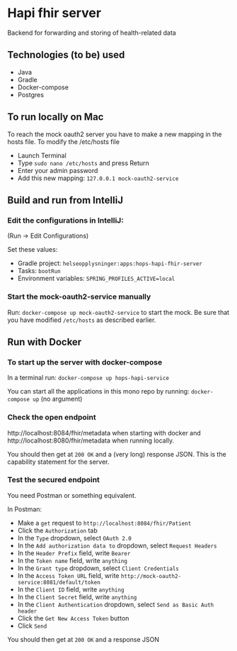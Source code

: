 # Hapi fhir server
Backend for forwarding and storing of health-related data

## Technologies (to be) used
* Java
* Gradle
* Docker-compose
* Postgres

## To run locally on Mac 
To reach the mock oauth2 server you have to make a new mapping in the hosts file.
To modify the /etc/hosts file
* Launch Terminal
* Type `sudo nano /etc/hosts` and press Return
* Enter your admin password
* Add this new mapping: `127.0.0.1 mock-oauth2-service`


## Build and run from IntelliJ

### Edit the configurations in IntelliJ:
(Run -> Edit Configurations)

Set these values:
* Gradle project: `helseopplysninger:apps:hops-hapi-fhir-server`
* Tasks: `bootRun`
* Environment variables: `SPRING_PROFILES_ACTIVE=local`

### Start the mock-oauth2-service manually
Run: `docker-compose up mock-oauth2-service` to start the mock. Be sure that you have
modified `/etc/hosts` as described earlier.


## Run with Docker

### To start up the server with docker-compose
In a terminal run: `docker-compose up hops-hapi-service`

You can start all the applications in this mono repo by running: 
`docker-compose up` (no argument)

### Check the open endpoint
http://localhost:8084/fhir/metadata when starting with docker and
http://localhost:8080/fhir/metadata when running locally.

You should then get at `200 OK` and a (very long) response JSON. This is the
capability statement for the server.

### Test the secured endpoint
You need Postman or something equivalent.

In Postman:
* Make a `get` request to `http://localhost:8084/fhir/Patient`
* Click the `Authorization` tab
* In the `Type` dropdown, select `OAuth 2.0`
* In the `Add authorization data to` dropdown, select `Request Headers`
* In the `Header Prefix` field, write `Bearer`
* In the `Token name` field, write `anything`
* In the `Grant type` dropdown, select `Client Credentials`
* In the `Access Token URL` field, write `http://mock-oauth2-service:8081/default/token`
* In the `Client ID` field, write `anything`
* In the `Client Secret` field, write `anything`
* In the `Client Authentication` dropdown, select `Send as Basic Auth header`
* Click the `Get New Access Token` button
* Click `Send`

You should then get at `200 OK` and a response JSON